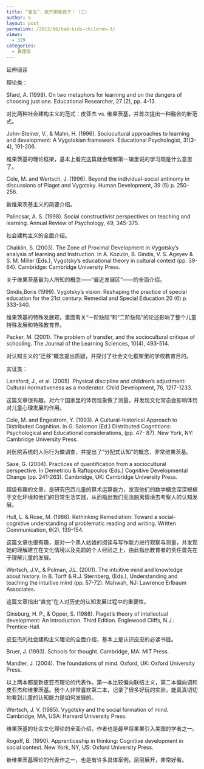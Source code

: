 ```yaml
---
title: “差生”，放开那些孩子！（三）
author: S
layout: post
permalink: /2012/06/bad-kids-children-3/
views:
  - 329
categories:
  - 真理部
---
```

延伸阅读

理论类：

Sfard, A. (1998). On two metaphors for learning and on the dangers of choosing just one. Educational Researcher, 27 (2), pp. 4-13.

对比两种社会建构主义的范式：皮亚杰 vs. 维果茨基，并首次提出一种融合的新范式。

John-Steiner, V., & Mahn, H. (1996). Sociocultural approaches to learning and development: A Vygotskian framework. Educational Psychologist, 31(3-4), 191-206.

维果茨基的理论框架，基本上看完这篇就会理解第一辑里说的学习观是什么意思了。

Cole, M. and Wertsch, J. (1996). Beyond the individual-social antinomy in discussions of Piaget and Vygotsky. Human Development, 39 (5) p. 250-256.

新维果茨基主义的简要介绍。

Palincsar, A. S. (1998). Social constructivist perspectives on teaching and learning. Annual Review of Psychology, 49, 345-375.

社会建构主义的全面介绍。

Chaiklin, S. (2003). The Zone of Proximal Development in Vygotsky’s analysis of learning and Instruction. In A. Kozulin, B. Gindis, V. S. Ageyev & S. M. Miller (Eds.), Vygotsky’s educational theory in cultural context (pp. 39-64). Cambridge: Cambridge University Press.

关于维果茨基最为人所知的概念——“最近发展区”——的全面介绍。

Gindis,Boris (1999). Vygotsky’s vision: Reshaping the practice of special education for the 21st century. Remedial and Special Education 20 (6) p. 333-340.

维果茨基的特殊发展观，里面有关“一阶缺陷”和“二阶缺陷”的论述影响了整个儿童特殊发展和特殊教育界。

Packer, M. (2001). The problem of transfer, and the sociocultural critique of schooling. The Journal of the Learning Sciences, 10(4), 493-514.

对认知主义的“迁移”概念提出质疑，并探讨了社会文化框架里的学校教育目的。

实证类：

Lansford, J., et al. (2005). Physical discipline and children’s adjustment: Cultural normativeness as a moderator. Child Development, 76, 1217-1233.

这篇文章很有趣，对六个国家里的体罚现象做了测量，并发现文化常态会影响体罚对儿童心理发展的作用。

Cole, M. and Engestrom, Y. (1993). A Cultural-historical Approach to Distributed Cognition. In G. Salomon (Ed.) Distributed Cogntitions: Psychological and Educational considerations, (pp. 47- 87). New York, NY: Cambridge University Press.

对医院系统的人际行为做调查，并提出了“分配式认知”的概念，非常维果茨基。

Saxe, G. (2004). Practices of quantification from a sociocultural perspective. In Demetriou & Raftopoulos (Eds.) Cognitive Developmental Change (pp. 241-263). Cambridge, UK: Cambridge University Press.

超级有趣的文章，是研究巴西儿童的算术运算能力，发现他们的数学概念深深根植于文化环境和他们的日常生活实践，从而指出我们无法脱离情境去考察人的认知发展。

Hull, L. & Rose, M. (1986). Rethinking Remediation: Toward a social-cognitive understanding of problematic reading and writing. Written Communication, 6(2), 139-154.

这篇文章也很有趣，是对一个黑人姑娘的阅读与写作能力进行观察与测量，并发现她的理解建立在文化情境以及先前的个人经验之上，由此指出教育者的责任首先在于理解儿童的发展。

Wertsch, J.V., & Polman, J.L. (2001). The intuitive mind and knowledge about history. In B. Torff & R.J. Sternberg, (Eds.), Understanding and teaching the intuitive mind (pp. 57-72). Mahwah, NJ: Lawrence Erlbaum Associates.

这篇文章指出“直觉”在人对历史的认知发展过程中的重要性。

Ginsburg, H. P., & Opper, S. (1988). Piaget&#8217;s theory of intellectual development: An introduction. Third Edition. Englewood Cliffs, N.J.: Prentice-Hall.

皮亚杰的社会建构主义理论的全面介绍，基本上是认识皮皮的必读书目。

Bruer, J. (1993). Schools for thought. Cambridge, MA: MIT Press.

Mandler, J. (2004). The foundations of mind. Oxford, UK: Oxford University Press.

以上两本都是新皮亚杰理论的代表作。第一本比较偏向联结主义，第二本偏向调和皮亚杰和维果茨基。我个人非常喜欢第二本，记录了很多好玩的实验，能真真切切地看到儿童的认知能力是如何发展的。

Wertsch, J. V. (1985). Vygotsky and the social formation of mind. Cambridge, MA, USA: Harvard University Press.

维果茨基的社会文化理论的全面介绍，作者也是最早将果果引入美国的学者之一。

Rogoff, B. (1990). Apprenticeship in thinking: Cognitive development in social context. New York, NY, US: Oxford University Press.

新维果茨基理论的代表作之一，也是有许多具体案例，层层展开，非常好看。